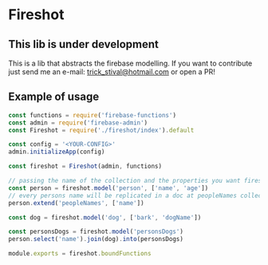 # Fireshot

## This lib is under development

This is a lib that abstracts the firebase modelling. If you want to contribute
just send me an e-mail: trick_stival@hotmail.com or open a PR!

## Example of usage

```js
const functions = require('firebase-functions')
const admin = require('firebase-admin')
const Fireshot = require('./fireshot/index').default

const config = '<YOUR-CONFIG>'
admin.initializeApp(config)

const fireshot = Fireshot(admin, functions)

// passing the name of the collection and the properties you want fireshot to interact
const person = fireshot.model('person', ['name', 'age'])
// every persons name will be replicated in a doc at peopleNames collection
person.extend('peopleNames', ['name'])

const dog = fireshot.model('dog', ['bark', 'dogName'])

const personsDogs = fireshot.model('personsDogs')
person.select('name').join(dog).into(personsDogs)

module.exports = fireshot.boundFunctions

```

